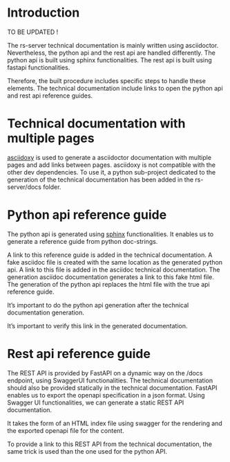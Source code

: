Introduction
============

TO BE UPDATED !

The rs-server technical documentation is mainly written using
asciidoctor. Nevertheless, the python api and the rest api are handled
differently. The python api is built using sphinx functionalities. The
rest api is built using fastapi functionalities.

Therefore, the built procedure includes specific steps to handle these
elements. The technical documentation include links to open the python
api and rest api reference guides.

Technical documentation with multiple pages
===========================================

[asciidoxy](https://asciidoxy.org/index.html) is used to generate a
asciidoctor documentation with multiple pages and add links between
pages. asciidoxy is not compatible with the other dev dependencies. To
use it, a python sub-project dedicated to the generation of the
technical documentation has been added in the rs-server/docs folder.

Python api reference guide
==========================

The python api is generated using
[sphinx](https://www.sphinx-doc.org/en/master/) functionalities. It
enables us to generate a reference guide from python doc-strings.

A link to this reference guide is added in the technical documentation.
A fake asciidoc file is created with the same location as the generated
python api. A link to this file is added in the asciidoc technical
documentation. The generation asciidoc documentation generates a link to
this fake html file. The generation of the python api replaces the html
file with the true api reference guide.

It’s important to do the python api generation after the technical
documentation generation.

It’s important to verify this link in the generated documentation.

Rest api reference guide
========================

The REST API is provided by FastAPI on a dynamic way on the /docs
endpoint, using SwaggerUI functionalities. The technical documentation
should also be provided statically in the technical documentation.
FastAPI enables us to export the openapi specification in a json format.
Using Swagger UI functionalities, we can generate a static REST API
documentation.

It takes the form of an HTML index file using swagger for the rendering
and the exported openapi file for the content.

To provide a link to this REST API from the technical documentation, the
same trick is used than the one used for the python API.
